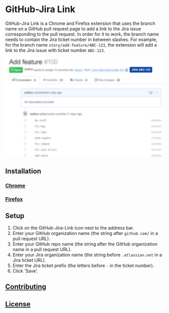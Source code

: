 # GitHub-Jira Link

GitHub-Jira Link is a Chrome and Firefox extension that uses the branch name on a GitHub pull request page to add a link to the Jira issue corresponding to the pull request. In order for it to work, the branch name needs to contain the Jira ticket number in between slashes. For example, for the branch name `story/add-feature/ABC-123`, the extension will add a link to the Jira issue with ticket number `ABC-123`.

![GitHub-Jira Link](screenshot.png)

## Installation

### [Chrome](https://chrome.google.com/webstore/detail/github-jira-link/npfkglcfelgebbampcngijkklhocgfia)

### [Firefox](https://addons.mozilla.org/en-US/firefox/addon/github-jira-link/)

## Setup

1. Click on the GitHub-Jira-Link icon next to the address bar.
1. Enter your GitHub organization name (the string after `github.com/` in a pull request URL).
1. Enter your GitHub repo name (the string after the GitHub organization name in a pull request URL).
1. Enter your Jira organization name (the string before `.atlassian.net` in a Jira ticket URL).
1. Enter the Jira ticket prefix (the letters before `-` in the ticket number).
1. Click 'Save'.

## [Contributing](./CONTRIBUTING.md)

## [License](./LICENSE)
